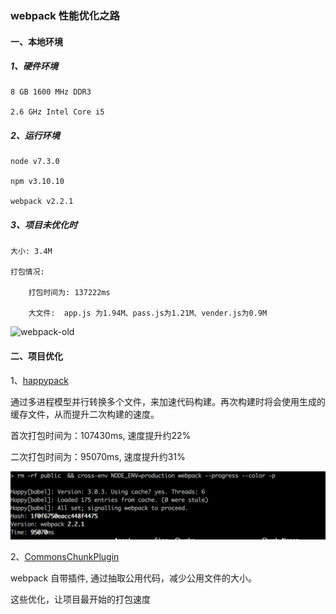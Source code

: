 ### webpack 性能优化之路
#### 一、本地环境
##### 1、硬件环境

    8 GB 1600 MHz DDR3

    2.6 GHz Intel Core i5

##### 2、运行环境

    node v7.3.0

    npm v3.10.10

    webpack v2.2.1

##### 3、项目未优化时

    大小: 3.4M

    打包情况:

        打包时间为: 137222ms

        大文件:  app.js 为1.94M、pass.js为1.21M、vender.js为0.9M


![webpack-old](./webpack-performance.png)


#### 二、项目优化
1、[happypack](https://github.com/amireh/happypack)

通过多进程模型并行转换多个文件，来加速代码构建。再次构建时将会使用生成的缓存文件，从而提升二次构建的速度。

首次打包时间为：107430ms, 速度提升约22%

二次打包时间为：95070ms, 速度提升约31%

![happy-cache](./happy-cache.png)

2、[CommonsChunkPlugin](https://webpack.js.org/plugins/commons-chunk-plugin/)

webpack 自带插件, 通过抽取公用代码，减少公用文件的大小。

这些优化，让项目最开始的打包速度
